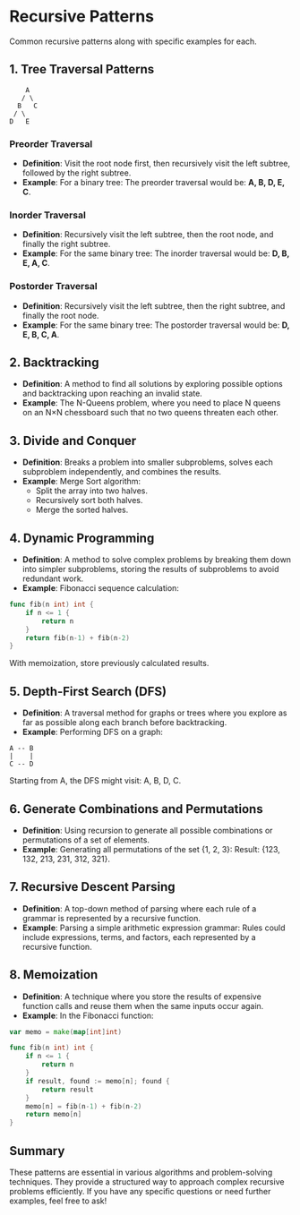 # Recursive Patterns

Common recursive patterns along with specific examples for each.

## 1. Tree Traversal Patterns
```
    A
   / \
  B   C
 / \
D   E
```
### Preorder Traversal
- **Definition**: Visit the root node first, then recursively visit the left subtree, followed by the right subtree.
- **Example**: For a binary tree:
The preorder traversal would be: **A, B, D, E, C**.

### Inorder Traversal
- **Definition**: Recursively visit the left subtree, then the root node, and finally the right subtree.
- **Example**: For the same binary tree:
The inorder traversal would be: **D, B, E, A, C**.

### Postorder Traversal
- **Definition**: Recursively visit the left subtree, then the right subtree, and finally the root node.
- **Example**: For the same binary tree:
The postorder traversal would be: **D, E, B, C, A**.

## 2. Backtracking
- **Definition**: A method to find all solutions by exploring possible options and backtracking upon reaching an invalid state.
- **Example**: The N-Queens problem, where you need to place N queens on an N×N chessboard such that no two queens threaten each other.

## 3. Divide and Conquer
- **Definition**: Breaks a problem into smaller subproblems, solves each subproblem independently, and combines the results.
- **Example**: Merge Sort algorithm:
    - Split the array into two halves.
    - Recursively sort both halves.
    - Merge the sorted halves.

## 4. Dynamic Programming
- **Definition**: A method to solve complex problems by breaking them down into simpler subproblems, storing the results of subproblems to avoid redundant work.
- **Example**: Fibonacci sequence calculation:
```go
func fib(n int) int {
    if n <= 1 {
        return n
    }
    return fib(n-1) + fib(n-2)
}
```
With memoization, store previously calculated results.
## 5. Depth-First Search (DFS)
- **Definition**: A traversal method for graphs or trees where you explore as far as possible along each branch before backtracking.
- **Example**: Performing DFS on a graph:

```
A -- B
|    |
C -- D
```
Starting from A, the DFS might visit: A, B, D, C.
## 6. Generate Combinations and Permutations
- **Definition**: Using recursion to generate all possible combinations or permutations of a set of elements.
- **Example**: Generating all permutations of the set {1, 2, 3}:
Result: {123, 132, 213, 231, 312, 321}.
## 7. Recursive Descent Parsing
- **Definition**: A top-down method of parsing where each rule of a grammar is represented by a recursive function.
- **Example**: Parsing a simple arithmetic expression grammar:
Rules could include expressions, terms, and factors, each represented by a recursive function.
## 8. Memoization
- **Definition**: A technique where you store the results of expensive function calls and reuse them when the same inputs occur again.
- **Example**: In the Fibonacci function:
```go
var memo = make(map[int]int)

func fib(n int) int {
    if n <= 1 {
        return n
    }
    if result, found := memo[n]; found {
        return result
    }
    memo[n] = fib(n-1) + fib(n-2)
    return memo[n]
}
```
## Summary
These patterns are essential in various algorithms and problem-solving techniques. They provide a structured way to approach complex recursive problems efficiently. If you have any specific questions or need further examples, feel free to ask!